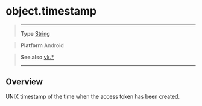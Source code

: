# object.timestamp

> --------------------- ------------------------------------------------------------------------------------------
> __Type__              [String](https://docs.coronalabs.com/api/type/String.html)

> __Platform__          Android

> __See also__          [vk.*](/plugin/vk/index.md)
> --------------------- ------------------------------------------------------------------------------------------

## Overview

UNIX timestamp of the time when the access token has been created.